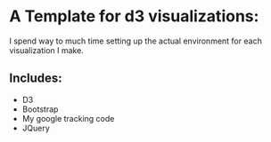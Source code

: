 # A Template for d3 visualizations: 

I spend way to much time setting up the actual environment for each visualization I make. 

## Includes: 
- D3
- Bootstrap
- My google tracking code
- JQuery
